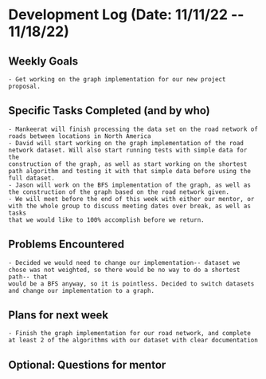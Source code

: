 # Development Log (Date: 11/11/22 -- 11/18/22)

## Weekly Goals
    - Get working on the graph implementation for our new project proposal. 
    
## Specific Tasks Completed (and by who)
    - Mankeerat will finish processing the data set on the road network of roads between locations in North America 
    - David will start working on the graph implementation of the road network dataset. Will also start running tests with simple data for the 
    construction of the graph, as well as start working on the shortest path algorithm and testing it with that simple data before using the full dataset.   
    - Jason will work on the BFS implementation of the graph, as well as the construction of the graph based on the road network given. 
    - We will meet before the end of this week with either our mentor, or with the whole group to discuss meeting dates over break, as well as tasks 
    that we would like to 100% accomplish before we return.  
    
## Problems Encountered 
    - Decided we would need to change our implementation-- dataset we chose was not weighted, so there would be no way to do a shortest path-- that 
    would be a BFS anyway, so it is pointless. Decided to switch datasets and change our implementation to a graph. 
    
## Plans for next week
    - Finish the graph implementation for our road network, and complete at least 2 of the algorithms with our dataset with clear documentation   
## Optional: Questions for mentor